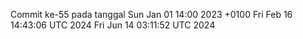 Commit ke-55 pada tanggal Sun Jan 01 14:00 2023 +0100
Fri Feb 16 14:43:06 UTC 2024
Fri Jun 14 03:11:52 UTC 2024
